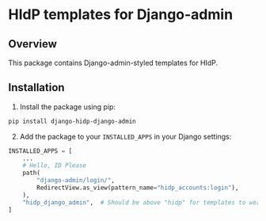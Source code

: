 # HIdP templates for Django-admin

## Overview

This package contains Django-admin-styled templates for HIdP.

## Installation

1. Install the package using pip:

```bash
pip install django-hidp-django-admin
```

2. Add the package to your `INSTALLED_APPS` in your Django settings:

```python
INSTALLED_APPS = [
    ...
    # Hello, ID Please
    path(
        "django-admin/login/",
        RedirectView.as_view(pattern_name="hidp_accounts:login"),
    ),
    "hidp_django_admin",  # Should be above "hidp" for templates to work
]
```
